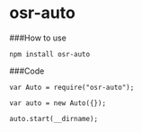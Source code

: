 # osr-auto

###How to use

    npm install osr-auto
    
###Code

    var Auto = require("osr-auto");
    
    var auto = new Auto({});
    
    auto.start(__dirname);
